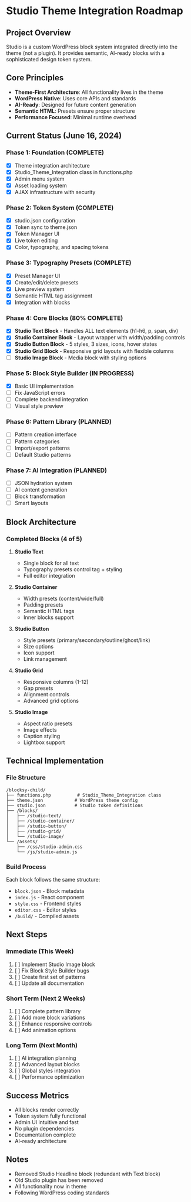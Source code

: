# Studio Theme Integration Roadmap

## Project Overview
Studio is a custom WordPress block system integrated directly into the theme (not a plugin). It provides semantic, AI-ready blocks with a sophisticated design token system.

## Core Principles
- **Theme-First Architecture**: All functionality lives in the theme
- **WordPress Native**: Uses core APIs and standards
- **AI-Ready**: Designed for future content generation
- **Semantic HTML**: Presets ensure proper structure
- **Performance Focused**: Minimal runtime overhead

## Current Status (June 16, 2024)

### Phase 1: Foundation (COMPLETE)
- [x] Theme integration architecture
- [x] Studio_Theme_Integration class in functions.php
- [x] Admin menu system
- [x] Asset loading system
- [x] AJAX infrastructure with security

### Phase 2: Token System (COMPLETE)
- [x] studio.json configuration
- [x] Token sync to theme.json
- [x] Token Manager UI
- [x] Live token editing
- [x] Color, typography, and spacing tokens

### Phase 3: Typography Presets (COMPLETE)
- [x] Preset Manager UI
- [x] Create/edit/delete presets
- [x] Live preview system
- [x] Semantic HTML tag assignment
- [x] Integration with blocks

### Phase 4: Core Blocks (80% COMPLETE)
- [x] **Studio Text Block** - Handles ALL text elements (h1-h6, p, span, div)
- [x] **Studio Container Block** - Layout wrapper with width/padding controls
- [x] **Studio Button Block** - 5 styles, 3 sizes, icons, hover states
- [x] **Studio Grid Block** - Responsive grid layouts with flexible columns
- [ ] **Studio Image Block** - Media block with styling options

### Phase 5: Block Style Builder (IN PROGRESS)
- [x] Basic UI implementation
- [ ] Fix JavaScript errors
- [ ] Complete backend integration
- [ ] Visual style preview

### Phase 6: Pattern Library (PLANNED)
- [ ] Pattern creation interface
- [ ] Pattern categories
- [ ] Import/export patterns
- [ ] Default Studio patterns

### Phase 7: AI Integration (PLANNED)
- [ ] JSON hydration system
- [ ] AI content generation
- [ ] Block transformation
- [ ] Smart layouts

## Block Architecture

### Completed Blocks (4 of 5)

1. **Studio Text** 
   - Single block for all text
   - Typography presets control tag + styling
   - Full editor integration

2. **Studio Container** 
   - Width presets (content/wide/full)
   - Padding presets
   - Semantic HTML tags
   - Inner blocks support

3. **Studio Button** 
   - Style presets (primary/secondary/outline/ghost/link)
   - Size options
   - Icon support
   - Link management

4. **Studio Grid** 
   - Responsive columns (1-12)
   - Gap presets
   - Alignment controls
   - Advanced grid options

5. **Studio Image** 
   - Aspect ratio presets
   - Image effects
   - Caption styling
   - Lightbox support

## Technical Implementation

### File Structure
```
/blocksy-child/
├── functions.php          # Studio_Theme_Integration class
├── theme.json            # WordPress theme config
├── studio.json           # Studio token definitions
├── /blocks/
│   ├── /studio-text/     
│   ├── /studio-container/ 
│   ├── /studio-button/   
│   ├── /studio-grid/     
│   └── /studio-image/    
└── /assets/
    ├── /css/studio-admin.css
    └── /js/studio-admin.js
```

### Build Process
Each block follows the same structure:
- `block.json` - Block metadata
- `index.js` - React component
- `style.css` - Frontend styles
- `editor.css` - Editor styles
- `/build/` - Compiled assets

## Next Steps

### Immediate (This Week)
1. [ ] Implement Studio Image block
2. [ ] Fix Block Style Builder bugs
3. [ ] Create first set of patterns
4. [ ] Update all documentation

### Short Term (Next 2 Weeks)
1. [ ] Complete pattern library
2. [ ] Add more block variations
3. [ ] Enhance responsive controls
4. [ ] Add animation options

### Long Term (Next Month)
1. [ ] AI integration planning
2. [ ] Advanced layout blocks
3. [ ] Global styles integration
4. [ ] Performance optimization

## Success Metrics
- All blocks render correctly
- Token system fully functional
- Admin UI intuitive and fast
- No plugin dependencies
- Documentation complete
- AI-ready architecture

## Notes
- Removed Studio Headline block (redundant with Text block)
- Old Studio plugin has been removed
- All functionality now in theme
- Following WordPress coding standards
